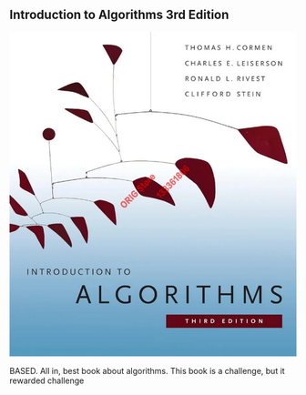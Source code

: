 ## Introduction to Algorithms 3rd Edition

![](../docs/5-introduction-to-algorithms/preview.png)

BASED. All in, best book about algorithms. This book is a challenge, but it rewarded challenge
